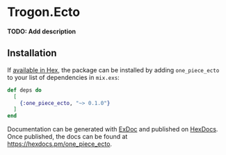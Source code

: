 # Trogon.Ecto

**TODO: Add description**

## Installation

If [available in Hex](https://hex.pm/docs/publish), the package can be installed
by adding `one_piece_ecto` to your list of dependencies in `mix.exs`:

```elixir
def deps do
  [
    {:one_piece_ecto, "~> 0.1.0"}
  ]
end
```

Documentation can be generated with [ExDoc](https://github.com/elixir-lang/ex_doc)
and published on [HexDocs](https://hexdocs.pm). Once published, the docs can
be found at <https://hexdocs.pm/one_piece_ecto>.
